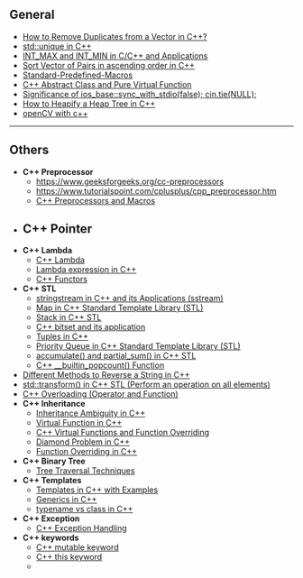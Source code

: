 ## General
- [How to Remove Duplicates from a Vector in C++?](https://www.geeksforgeeks.org/remove-duplicates-from-vector-in-cpp/?itm_source=auth&itm_medium=saved&itm_campaign=articles)
- [std::unique in C++](https://www.geeksforgeeks.org/stdunique-in-cpp/)
- [INT_MAX and INT_MIN in C/C++ and Applications](https://www.geeksforgeeks.org/int_max-int_min-cc-applications/?itm_source=auth&itm_medium=saved&itm_campaign=articles)
- [Sort Vector of Pairs in ascending order in C++](https://www.geeksforgeeks.org/sort-vector-of-pairs-in-ascending-order-in-c)
- [Standard-Predefined-Macros](https://gcc.gnu.org/onlinedocs/cpp/Standard-Predefined-Macros.html)
- [C++ Abstract Class and Pure Virtual Function](https://www.programiz.com/cpp-programming/pure-virtual-funtion)
- [Significance of ios_base::sync_with_stdio(false); cin.tie(NULL);](https://stackoverflow.com/questions/31162367/significance-of-ios-basesync-with-stdiofalse-cin-tienull)
- [How to Heapify a Heap Tree in C++](https://builtin.com/software-engineering-perspectives/heapify-heap-tree-cpp)
- [openCV with c++](https://docs.opencv.org/4.x/d9/df8/tutorial_root.html)
---
## Others
* **C++ Preprocessor**
	* https://www.geeksforgeeks.org/cc-preprocessors
	* https://www.tutorialspoint.com/cplusplus/cpp_preprocessor.htm
	* [C++ Preprocessors and Macros](https://www.programiz.com/cpp-programming/preprocessor-macros)
- **C++ Pointer**
	- 
- **C++ Lambda**
	- [C++ Lambda](https://www.programiz.com/cpp-programming/lambda-expression)
	- [Lambda expression in C++](https://www.geeksforgeeks.org/lambda-expression-in-c)
	- [C++ Functors](https://www.programiz.com/cpp-programming/functors)
- **C++ STL**
	- [stringstream in C++ and its Applications (sstream)](https://www.geeksforgeeks.org/stringstream-c-applications)
	- [Map in C++ Standard Template Library (STL)](https://www.geeksforgeeks.org/map-associative-containers-the-c-standard-template-library-stl/)
	- [Stack in C++ STL](https://www.geeksforgeeks.org/stack-in-cpp-stl/)
	- [C++ bitset and its application](https://www.geeksforgeeks.org/cpp-bitset-and-its-application)
	- [Tuples in C++](https://www.geeksforgeeks.org/tuples-in-c)
	- [Priority Queue in C++ Standard Template Library (STL)](https://www.geeksforgeeks.org/priority-queue-in-cpp-stl)
	- [accumulate() and partial_sum() in C++ STL](https://www.geeksforgeeks.org/accumulate-and-partial_sum-in-c-stl-numeric-header)
	- [C++ __builtin_popcount() Function](https://www.geeksforgeeks.org/cpp-__builtin_popcount-function)
- [Different Methods to Reverse a String in C++](https://www.geeksforgeeks.org/reverse-a-string-in-c-cpp-different-methods)
- [std::transform() in C++ STL (Perform an operation on all elements)](https://www.geeksforgeeks.org/transform-c-stl-perform-operation-elements)
- [C++ Overloading (Operator and Function)](https://www.tutorialspoint.com/cplusplus/cpp_overloading.htm)
- **C++ Inheritance**
	- [Inheritance Ambiguity in C++](https://www.geeksforgeeks.org/inheritance-ambiguity-in-cpp)
	- [Virtual Function in C++](https://www.geeksforgeeks.org/virtual-function-cpp)
	- [C++ Virtual Functions and Function Overriding](https://www.programiz.com/cpp-programming/virtual-functions)
	- [Diamond Problem in C++](https://www.geeksforgeeks.org/diamond-problem-in-cpp)
	- [Function Overriding in C++](https://www.geeksforgeeks.org/function-overriding-in-cpp)
- **C++ Binary Tree**
	- [Tree Traversal Techniques](https://www.geeksforgeeks.org/tree-traversals-inorder-preorder-and-postorder)
- **C++ Templates**
	- [Templates in C++ with Examples](https://www.geeksforgeeks.org/templates-cpp)
	- [Generics in C++](https://www.geeksforgeeks.org/generics-in-c)
	- [typename vs class in C++](https://www.aloneguid.uk/posts/2023/01/typename-vs-class)
- **C++ Exception**
	- [C++ Exception Handling](https://www.tutorialspoint.com/cplusplus/cpp_exceptions_handling.htm)
- **C++ keywords**
	- [C++ mutable keyword](https://www.geeksforgeeks.org/c-mutable-keyword)
	- [C++ this keyword](https://www.udemy.com/course/learn-cpp-programming-beginner-to-advanced/learn/lecture/33881640#overview)
	- 